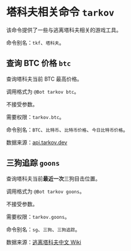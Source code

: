 # 塔科夫相关命令 `tarkov`

该命令提供了一些与逃离塔科夫相关的游戏工具。

命令别名：`tkf`、`塔科夫`。

## 查询 BTC 价格 `btc`

查询塔科夫当前 BTC 最高价格。

调用格式为 `@Bot tarkov btc`。

不接受参数。

需要权限：`tarkov.btc`。

命令别名：`BTC`、`比特币`、`比特币价格`、`今日比特币价格`。

数据来源：[api.tarkov.dev](https://tarkov.dev/api/)

## 三狗追踪 `goons`

查询塔科夫当前**最近一次**三狗目击位置。

调用格式为 `@Bot tarkov goons`。

不接受参数。

需要权限：`tarkov.goons`。

命令别名：`sg`、`三狗`、`三狗追踪`。

数据来源：[逃离塔科夫中文 Wiki](https://www.eftarkov.com/)
